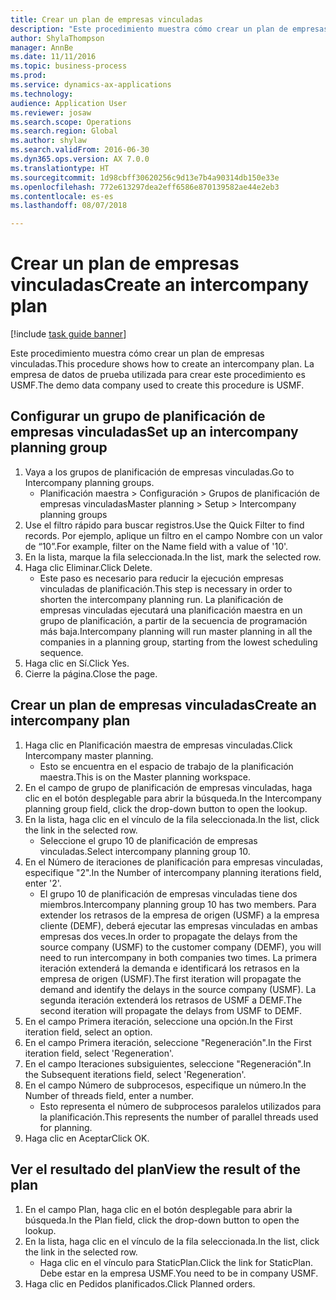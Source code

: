 ```yaml
--- 
title: Crear un plan de empresas vinculadas
description: "Este procedimiento muestra cómo crear un plan de empresas vinculadas."
author: ShylaThompson
manager: AnnBe
ms.date: 11/11/2016
ms.topic: business-process
ms.prod: 
ms.service: dynamics-ax-applications
ms.technology: 
audience: Application User
ms.reviewer: josaw
ms.search.scope: Operations
ms.search.region: Global
ms.author: shylaw
ms.search.validFrom: 2016-06-30
ms.dyn365.ops.version: AX 7.0.0
ms.translationtype: HT
ms.sourcegitcommit: 1d98cbff30620256c9d13e7b4a90314db150e33e
ms.openlocfilehash: 772e613297dea2eff6586e870139582ae44e2eb3
ms.contentlocale: es-es
ms.lasthandoff: 08/07/2018

---
```

# <a name="create-an-intercompany-plan"></a><span data-ttu-id="c9a02-103">Crear un plan de empresas vinculadas</span><span class="sxs-lookup"><span data-stu-id="c9a02-103">Create an intercompany plan</span></span>

[!include [task guide banner](../../includes/task-guide-banner.md)]

<span data-ttu-id="c9a02-104">Este procedimiento muestra cómo crear un plan de empresas vinculadas.</span><span class="sxs-lookup"><span data-stu-id="c9a02-104">This procedure shows how to create an intercompany plan.</span></span> <span data-ttu-id="c9a02-105">La empresa de datos de prueba utilizada para crear este procedimiento es USMF.</span><span class="sxs-lookup"><span data-stu-id="c9a02-105">The demo data company used to create this procedure is USMF.</span></span>


## <a name="set-up-an-intercompany-planning-group"></a><span data-ttu-id="c9a02-106">Configurar un grupo de planificación de empresas vinculadas</span><span class="sxs-lookup"><span data-stu-id="c9a02-106">Set up an intercompany planning group</span></span> 
1. <span data-ttu-id="c9a02-107">Vaya a los grupos de planificación de empresas vinculadas.</span><span class="sxs-lookup"><span data-stu-id="c9a02-107">Go to Intercompany planning groups.</span></span>
    * <span data-ttu-id="c9a02-108">Planificación maestra > Configuración > Grupos de planificación de empresas vinculadas</span><span class="sxs-lookup"><span data-stu-id="c9a02-108">Master planning > Setup > Intercompany planning groups</span></span>  
2. <span data-ttu-id="c9a02-109">Use el filtro rápido para buscar registros.</span><span class="sxs-lookup"><span data-stu-id="c9a02-109">Use the Quick Filter to find records.</span></span> <span data-ttu-id="c9a02-110">Por ejemplo, aplique un filtro en el campo Nombre con un valor de “10”.</span><span class="sxs-lookup"><span data-stu-id="c9a02-110">For example, filter on the Name field with a value of '10'.</span></span>
3. <span data-ttu-id="c9a02-111">En la lista, marque la fila seleccionada.</span><span class="sxs-lookup"><span data-stu-id="c9a02-111">In the list, mark the selected row.</span></span>
4. <span data-ttu-id="c9a02-112">Haga clic Eliminar.</span><span class="sxs-lookup"><span data-stu-id="c9a02-112">Click Delete.</span></span>
    * <span data-ttu-id="c9a02-113">Este paso es necesario para reducir la ejecución empresas vinculadas de planificación.</span><span class="sxs-lookup"><span data-stu-id="c9a02-113">This step is necessary in order to shorten the intercompany planning run.</span></span>   <span data-ttu-id="c9a02-114">La planificación de empresas vinculadas ejecutará una planificación maestra en un grupo de planificación, a partir de la secuencia de programación más baja.</span><span class="sxs-lookup"><span data-stu-id="c9a02-114">Intercompany planning will run master planning in all the companies in a planning group, starting from the lowest scheduling sequence.</span></span>  
5. <span data-ttu-id="c9a02-115">Haga clic en Sí.</span><span class="sxs-lookup"><span data-stu-id="c9a02-115">Click Yes.</span></span>
6. <span data-ttu-id="c9a02-116">Cierre la página.</span><span class="sxs-lookup"><span data-stu-id="c9a02-116">Close the page.</span></span>

## <a name="create-an-intercompany-plan"></a><span data-ttu-id="c9a02-117">Crear un plan de empresas vinculadas</span><span class="sxs-lookup"><span data-stu-id="c9a02-117">Create an intercompany plan</span></span>
1. <span data-ttu-id="c9a02-118">Haga clic en Planificación maestra de empresas vinculadas.</span><span class="sxs-lookup"><span data-stu-id="c9a02-118">Click Intercompany master planning.</span></span>
    * <span data-ttu-id="c9a02-119">Esto se encuentra en el espacio de trabajo de la planificación maestra.</span><span class="sxs-lookup"><span data-stu-id="c9a02-119">This is on the Master planning workspace.</span></span>  
2. <span data-ttu-id="c9a02-120">En el campo de grupo de planificación de empresas vinculadas, haga clic en el botón desplegable para abrir la búsqueda.</span><span class="sxs-lookup"><span data-stu-id="c9a02-120">In the Intercompany planning group field, click the drop-down button to open the lookup.</span></span>
3. <span data-ttu-id="c9a02-121">En la lista, haga clic en el vínculo de la fila seleccionada.</span><span class="sxs-lookup"><span data-stu-id="c9a02-121">In the list, click the link in the selected row.</span></span>
    * <span data-ttu-id="c9a02-122">Seleccione el grupo 10 de planificación de empresas vinculadas.</span><span class="sxs-lookup"><span data-stu-id="c9a02-122">Select intercompany planning group 10.</span></span>  
4. <span data-ttu-id="c9a02-123">En el Número de iteraciones de planificación para empresas vinculadas, especifique "2".</span><span class="sxs-lookup"><span data-stu-id="c9a02-123">In the Number of intercompany planning iterations field, enter '2'.</span></span>
    * <span data-ttu-id="c9a02-124">El grupo 10 de planificación de empresas vinculadas tiene dos miembros.</span><span class="sxs-lookup"><span data-stu-id="c9a02-124">Intercompany planning group 10 has two members.</span></span> <span data-ttu-id="c9a02-125">Para extender los retrasos de la empresa de origen (USMF) a la empresa cliente (DEMF), deberá ejecutar las empresas vinculadas en ambas empresas dos veces.</span><span class="sxs-lookup"><span data-stu-id="c9a02-125">In order to propagate the delays from the source company (USMF) to the customer company (DEMF), you will need to run intercompany in both companies two times.</span></span> <span data-ttu-id="c9a02-126">La primera iteración extenderá la demanda e identificará los retrasos en la empresa de origen (USMF).</span><span class="sxs-lookup"><span data-stu-id="c9a02-126">The first iteration will propagate the demand and identify the delays in the source company (USMF).</span></span> <span data-ttu-id="c9a02-127">La segunda iteración extenderá los retrasos de USMF a DEMF.</span><span class="sxs-lookup"><span data-stu-id="c9a02-127">The second iteration will propagate the delays from USMF to DEMF.</span></span>  
5. <span data-ttu-id="c9a02-128">En el campo Primera iteración, seleccione una opción.</span><span class="sxs-lookup"><span data-stu-id="c9a02-128">In the First iteration field, select an option.</span></span>
6. <span data-ttu-id="c9a02-129">En el campo Primera iteración, seleccione "Regeneración".</span><span class="sxs-lookup"><span data-stu-id="c9a02-129">In the First iteration field, select 'Regeneration'.</span></span>
7. <span data-ttu-id="c9a02-130">En el campo Iteraciones subsiguientes, seleccione "Regeneración".</span><span class="sxs-lookup"><span data-stu-id="c9a02-130">In the Subsequent iterations field, select 'Regeneration'.</span></span>
8. <span data-ttu-id="c9a02-131">En el campo Número de subprocesos, especifique un número.</span><span class="sxs-lookup"><span data-stu-id="c9a02-131">In the Number of threads field, enter a number.</span></span>
    * <span data-ttu-id="c9a02-132">Esto representa el número de subprocesos paralelos utilizados para la planificación.</span><span class="sxs-lookup"><span data-stu-id="c9a02-132">This represents the number of parallel threads used for planning.</span></span>  
9. <span data-ttu-id="c9a02-133">Haga clic en Aceptar</span><span class="sxs-lookup"><span data-stu-id="c9a02-133">Click OK.</span></span>

## <a name="view-the-result-of-the-plan"></a><span data-ttu-id="c9a02-134">Ver el resultado del plan</span><span class="sxs-lookup"><span data-stu-id="c9a02-134">View the result of the plan</span></span>
1. <span data-ttu-id="c9a02-135">En el campo Plan, haga clic en el botón desplegable para abrir la búsqueda.</span><span class="sxs-lookup"><span data-stu-id="c9a02-135">In the Plan field, click the drop-down button to open the lookup.</span></span>
2. <span data-ttu-id="c9a02-136">En la lista, haga clic en el vínculo de la fila seleccionada.</span><span class="sxs-lookup"><span data-stu-id="c9a02-136">In the list, click the link in the selected row.</span></span>
    * <span data-ttu-id="c9a02-137">Haga clic en el vínculo para StaticPlan.</span><span class="sxs-lookup"><span data-stu-id="c9a02-137">Click the link for StaticPlan.</span></span> <span data-ttu-id="c9a02-138">Debe estar en la empresa USMF.</span><span class="sxs-lookup"><span data-stu-id="c9a02-138">You need to be in company USMF.</span></span>  
3. <span data-ttu-id="c9a02-139">Haga clic en Pedidos planificados.</span><span class="sxs-lookup"><span data-stu-id="c9a02-139">Click Planned orders.</span></span>


